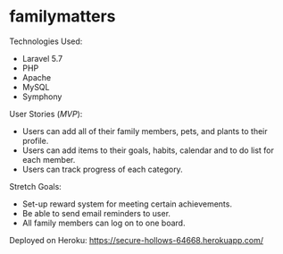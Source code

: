 # familymatters

Technologies Used:
* Laravel 5.7
* PHP
* Apache
* MySQL
* Symphony

User Stories (*MVP*):

* Users can add all of their family members, pets, and plants to their profile.
* Users can add items to their goals, habits, calendar and to do list for each member.
* Users can track progress of each category.

Stretch Goals:

* Set-up reward system for meeting certain achievements.
* Be able to send email reminders to user.
* All family members can log on to one board.

Deployed on Heroku: https://secure-hollows-64668.herokuapp.com/
